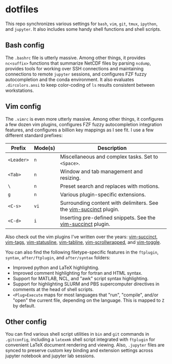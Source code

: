 dotfiles
========

This repo synchronizes various settings for `bash`, `vim`, `git`, `tmux`, `ipython`,
and `jupyter`. It also includes some handy shell functions and shell scripts.

Bash config
-----------

The `.bashrc` file is utterly massive. Among other things, it provides `nc<suffix>`
functions that summarize NetCDF files by parsing `ncdump`, provides tools for working
over SSH connections and maintaining connections to remote `jupyter` sessions, and
configures FZF fuzzy autocompletion and the conda environment. It also evaluates
`.dircolors.ansi` to keep color-coding of `ls` results consistent between workstations.

Vim config
----------

The `.vimrc` is even more utterly massive. Among other things, it configures a few dozen
vim plugins, configures FZF fuzzy autocompletion integration features, and configures a
billion key mappings as I see fit. I use a few different standard prefixes:

| Prefix   | Mode(s) | Description                                                       |
| ------   | ------- | -----------                                                       |
| `<Leader>` | `n`       | Miscellaneous and complex tasks. Set to `<Space>`.                  |
| `<Tab>`    | `n`       | Window and tab management and resizing.                           |
| `\`        | `n`       | Preset search and replaces with motions.                          |
| `g`        | `n`       | Various plugin-specific extensions.                               |
| `<C-s>`    | `vi`      | Surrounding content with delimiters. See the [vim-succinct](https://github.com/lukelbd/vim-succinct) plugin. |
| `<C-d>`    | `i`       | Inserting pre-defined snippets. See the [vim-succinct](https://github.com/lukelbd/vim-succinct) plugin.      |

Also check out the vim plugins I've written over the years:
[vim-succinct](https://github.com/lukelbd/vim-templates),
[vim-tags](https://github.com/lukelbd/vim-tags),
[vim-statusline](https://github.com/lukelbd/vim-statusline),
[vim-tabline](https://github.com/lukelbd/vim-tabline),
[vim-scrollwrapped](https://github.com/lukelbd/vim-scrollwrapped), and
[vim-toggle](https://github.com/lukelbd/vim-toggle).

You can also find the following filetype-specific features in the `ftplugin`, `syntax`,
`after/ftplugin`, and `after/syntax` folders:

* Improved python and LaTeX highlighting.
* Improved comment highlighting for fortran and HTML syntax.
* Support for MATLAB, NCL, and "awk" script syntax highlighting.
* Support for highlighting SLURM and PBS supercomputer directives in comments at
  the head of shell scripts.
* `<Plug>Execute` maps for most languages that "run", "compile", and/or "open"
  the current file, depending on the language. This is mapped to `Z` by default.

Other config
------------

You can find various shell script utilities in `bin` and `git` commands in `.gitconfig`,
including a `latexmk` shell script integrated with `ftplugin` for convenient LaTeX
document rendering and viewing. Also, `.jupyter` files are synced to preserve custom
key binding and extension settings across jupyter notebook and jupyter lab sessions.
